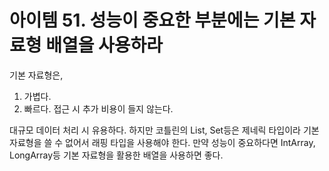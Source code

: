 # 아이템 51. 성능이 중요한 부분에는 기본 자료형 배열을 사용하라

기본 자료형은,

1. 가볍다.
2. 빠르다. 접근 시 추가 비용이 들지 않는다.

대규모 데이터 처리 시 유용하다. 하지만 코틀린의 List, Set등은 제네릭 타입이라 기본 자료형을 쓸 수 없어서 래핑 타입을 사용해야 한다. 만약 성능이 중요하다면 IntArray, LongArray등 기본 자료형을 활용한 배열을 사용하면 좋다.
